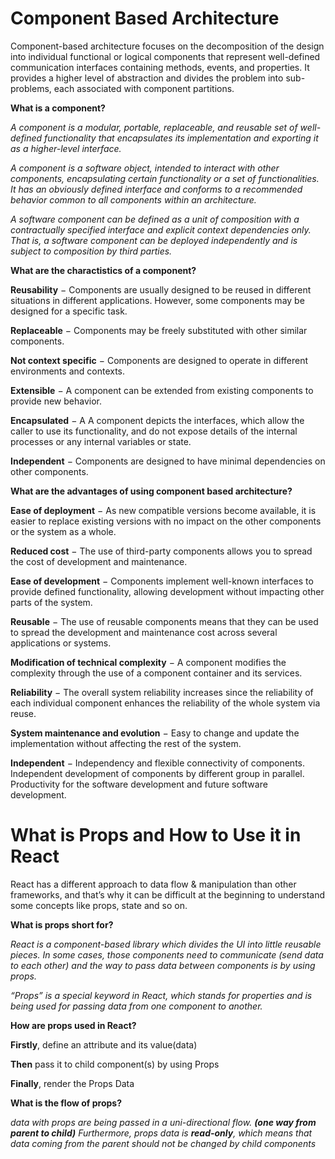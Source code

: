 # Component Based Architecture

Component-based architecture focuses on the decomposition of the design into individual functional or logical components that represent well-defined communication interfaces containing methods, events, and properties. It provides a higher level of abstraction and divides the problem into sub-problems, each associated with component partitions.

**What is a component?**

*A component is a modular, portable, replaceable, and reusable set of well-defined functionality that encapsulates its implementation and exporting it as a higher-level interface.*


*A component is a software object, intended to interact with other components, encapsulating certain functionality or a set of functionalities. It has an obviously defined interface and conforms to a recommended behavior common to all components within an architecture.*


*A software component can be defined as a unit of composition with a contractually specified interface and explicit context dependencies only. That is, a software component can be deployed independently and is subject to composition by third parties.*



**What are the charactistics of a component?**


**Reusability** − Components are usually designed to be reused in different situations in different applications. However, some components may be designed for a specific task.

**Replaceable** − Components may be freely substituted with other similar components.

**Not context specific** − Components are designed to operate in different environments and contexts.

**Extensible** − A component can be extended from existing components to provide new behavior.

**Encapsulated** − A A component depicts the interfaces, which allow the caller to use its functionality, and do not expose details of the internal processes or any internal variables or state.

**Independent** − Components are designed to have minimal dependencies on other components.




**What are the advantages of using component based architecture?**


**Ease of deployment** − As new compatible versions become available, it is easier to replace existing versions with no impact on the other components or the system as a whole.

**Reduced cost** − The use of third-party components allows you to spread the cost of development and maintenance.

**Ease of development** − Components implement well-known interfaces to provide defined functionality, allowing development without impacting other parts of the system.

**Reusable** − The use of reusable components means that they can be used to spread the development and maintenance cost across several applications or systems.

**Modification of technical complexity** − A component modifies the complexity through the use of a component container and its services.

**Reliability** − The overall system reliability increases since the reliability of each individual component enhances the reliability of the whole system via reuse.

**System maintenance and evolution** − Easy to change and update the implementation without affecting the rest of the system.

**Independent** − Independency and flexible connectivity of components. Independent development of components by different group in parallel. Productivity for the software development and future software development.

# What is Props and How to Use it in React

React has a different approach to data flow & manipulation than other frameworks, and that’s why it can be difficult at the beginning to understand some concepts like props, state and so on.


**What is props short for?**

*React is a component-based library which divides the UI into little reusable pieces. In some cases, those components need to communicate (send data to each other) and the way to pass data between components is by using props.*

*“Props” is a special keyword in React, which stands for properties and is being used for passing data from one component to another.*

**How are props used in React?**

**Firstly**, define an attribute and its value(data)

**Then** pass it to child component(s) by using Props

**Finally**, render the Props Data

**What is the flow of props?**

*data with props are being passed in a uni-directional flow. **(one way from parent to child)**
Furthermore, props data is **read-only**, which means that data coming from the parent should not be changed by child components*
